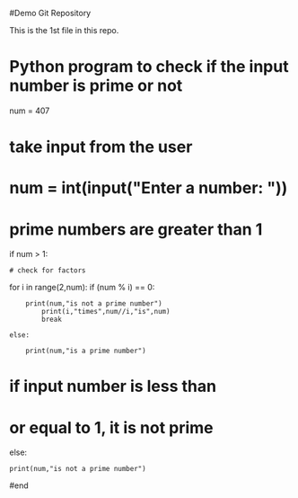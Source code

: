 #Demo Git Repository

This is the 1st file in this repo.
 
# Python program to check if the input number is prime or not

num = 407


# take input from the user

# num = int(input("Enter a number: "))


# prime numbers are greater than 1

if num > 1:
   
	# check for factors
   for i in range(2,num):
       	if (num % i) == 0:
           
		print(num,"is not a prime number")
           	print(i,"times",num//i,"is",num)
           	break
   
	else:
       
		print(num,"is a prime number")
       

# if input number is less than

# or equal to 1, it is not prime

else:
   
	print(num,"is not a prime number")

#end
